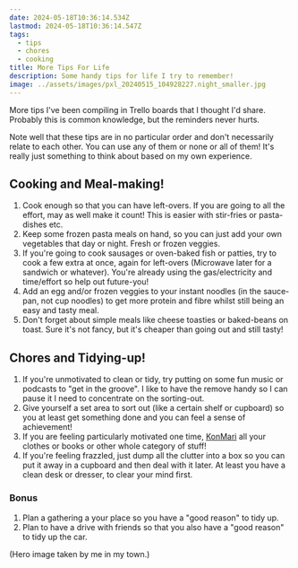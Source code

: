 ```yaml
---
date: 2024-05-18T10:36:14.534Z
lastmod: 2024-05-18T10:36:14.547Z
tags:
  - tips
  - chores
  - cooking
title: More Tips For Life
description: Some handy tips for life I try to remember!
image: ../assets/images/pxl_20240515_104928227.night_smaller.jpg
---
```

More tips I've been compiling in Trello boards that I thought I'd share. Probably this is common knowledge, but the reminders never hurts.

Note well that these tips are in no particular order and don't necessarily relate to each other. You can use any of them or none or all of them! It's really just something to think about based on my own experience.

## Cooking and Meal-making!

1. Cook enough so that you can have left-overs. If you are going to all the effort, may as well make it count! This is easier with stir-fries or pasta-dishes etc.
2. Keep some frozen pasta meals on hand, so you can just add your own vegetables that day or night. Fresh or frozen veggies.
3. If you're going to cook sausages or oven-baked fish or patties, try to cook a few extra at once, again for left-overs (Microwave later for a sandwich or whatever). You're already using the gas/electricity and time/effort so help out future-you!
4. Add an egg and/or frozen veggies to your instant noodles (in the sauce-pan, not cup noodles) to get more protein and fibre whilst still being an easy and tasty meal.
5. Don't forget about simple meals like cheese toasties or baked-beans on toast. Sure it's not fancy, but it's cheaper than going out and still tasty!

## Chores and Tidying-up!

1. If you're unmotivated to clean or tidy, try putting on some fun music or podcasts to "get in the groove". I like to have the remove handy so I can pause it I need to concentrate on the sorting-out.
2. Give yourself a set area to sort out (like a certain shelf or cupboard) so you at least get something done and you can feel a sense of achievement!
3. If you are feeling particularly motivated one time, [KonMari](https://konmari.com/what-is-konmari-method/) all your clothes or books or other whole category of stuff!
4. If you're feeling frazzled, just dump all the clutter into a box so you can put it away in a cupboard and then deal with it later. At least you have a clean desk or dresser, to clear your mind first. 

### Bonus

1. Plan a gathering a your place so you have a "good reason" to tidy up.
2. Plan to have a drive with friends so that you also have a "good reason" to tidy up the car.



(Hero image taken by me in my town.)